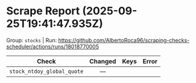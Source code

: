 # Scrape Report (2025-09-25T19:41:47.935Z)

Group: `stocks`  |  Run: https://github.com/AlbertoRoca96/scraping-checks-scheduler/actions/runs/18018770005

| Check | Changed | Keys | Error |
|---|:---:|:--|:--|
| `stock_ntdoy_global_quote` | — |  |  |
